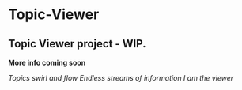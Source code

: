 # Topic-Viewer
## Topic Viewer project - WIP.

**More info coming soon**

*Topics swirl and flow
Endless streams of information
I am the viewer*
